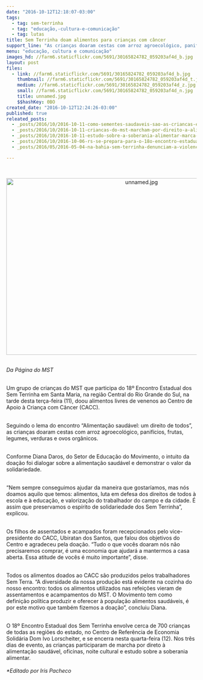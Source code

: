 ```yaml
---
date: "2016-10-12T12:18:07-03:00"
tags:
  - tag: sem-terrinha
  - tag: "educação,-cultura-e-comunicação"
  - tag: lutas
title: Sem Terrinha doam alimentos para crianças com câncer
support_line: "As crianças doaram cestas com arroz agroecológico, panifícios, frutas, legumes, verduras e ovos orgânicos para o Centro de Apoio à Criança com Câncer (CACC)\n"
menu: "educação, cultura e comunicação"
images_hd: //farm6.staticflickr.com/5691/30165824782_059203af4d_b.jpg
layout: post
files:
  - link: //farm6.staticflickr.com/5691/30165824782_059203af4d_b.jpg
    thumbnail: //farm6.staticflickr.com/5691/30165824782_059203af4d_t.jpg
    medium: //farm6.staticflickr.com/5691/30165824782_059203af4d_z.jpg
    small: //farm6.staticflickr.com/5691/30165824782_059203af4d_n.jpg
    title: unnamed.jpg
    $$hashKey: 0BO
created_date: "2016-10-12T12:24:26-03:00"
published: true
releated_posts:
  - _posts/2016/10/2016-10-11-como-sementes-saudaveis-sao-as-criancas-em-luta.md
  - _posts/2016/10/2016-10-11-criancas-do-mst-marcham-por-direito-a-alimentacao-saudavel-em-santa-maria.md
  - _posts/2016/10/2016-10-11-estudo-sobre-a-soberania-alimentar-marca-abertura-de-encontro-dos-sem-terrinha.md
  - _posts/2016/10/2016-10-06-rs-se-prepara-para-o-18o-encontro-estadual-dos-sem-terrinha.md
  - _posts/2016/05/2016-05-04-na-bahia-sem-terrinha-denunciam-a-violencia-no-campo.md

---
```

<p>&nbsp;</p>

<p style="text-align:center"><img alt="unnamed.jpg" height="467" src="//farm6.staticflickr.com/5691/30165824782_059203af4d_b.jpg" width="700" /></p>

<p><br />
<em>Da P&aacute;gina do MST&nbsp;</em></p>

<p><br />
Um grupo de crian&ccedil;as do MST que participa do 18&ordm; Encontro Estadual dos Sem Terrinha em Santa Maria, na regi&atilde;o Central do Rio Grande do Sul, na tarde desta ter&ccedil;a-feira (11),&nbsp;doou alimentos livres de venenos&nbsp;ao Centro de Apoio &agrave; Crian&ccedil;a com C&acirc;ncer (CACC).</p>

<p><br />
Seguindo o lema do encontro &ldquo;Alimenta&ccedil;&atilde;o saud&aacute;vel: um direito de todos&rdquo;, as crian&ccedil;as doaram cestas com arroz agroecol&oacute;gico, panif&iacute;cios, frutas, legumes, verduras e ovos org&acirc;nicos.</p>

<p><br />
Conforme Diana Daros, do Setor de Educa&ccedil;&atilde;o do Movimento, o intuito da doa&ccedil;&atilde;o foi dialogar sobre a alimenta&ccedil;&atilde;o saud&aacute;vel e demonstrar o valor da solidariedade.</p>

<p><br />
&ldquo;Nem sempre conseguimos ajudar da maneira que gostar&iacute;amos, mas n&oacute;s doamos aquilo que temos: alimentos, luta em defesa dos direitos de todos &agrave; escola e &agrave; educa&ccedil;&atilde;o, e valoriza&ccedil;&atilde;o do trabalhador do campo e da cidade. &Eacute; assim que preservamos o esp&iacute;rito de solidariedade dos Sem Terrinha&rdquo;, explicou.</p>

<p><br />
Os filhos de assentados e acampados foram recepcionados pelo vice-presidente do CACC, Ubiratan dos Santos, que falou dos objetivos do Centro e agradeceu pela doa&ccedil;&atilde;o. &ldquo;Tudo o que voc&ecirc;s doaram n&oacute;s n&atilde;o precisaremos comprar, &eacute; uma economia que ajudar&aacute; a mantermos a casa aberta. Essa atitude de voc&ecirc;s &eacute; muito importante&rdquo;, disse.</p>

<p><br />
Todos os alimentos doados ao CACC s&atilde;o produzidos pelos trabalhadores Sem Terra. &ldquo;A diversidade da nossa produ&ccedil;&atilde;o est&aacute; evidente na cozinha do nosso encontro: todos os alimentos utilizados nas refei&ccedil;&otilde;es vieram de assentamentos e acampamentos do MST. O Movimento tem como defini&ccedil;&atilde;o pol&iacute;tica produzir e oferecer &agrave; popula&ccedil;&atilde;o alimentos saud&aacute;veis, &eacute; por este motivo que tamb&eacute;m fizemos a doa&ccedil;&atilde;o&rdquo;, concluiu Diana.&nbsp;</p>

<p><br />
O 18&ordm; Encontro Estadual dos Sem Terrinha envolve cerca de 700 crian&ccedil;as de todas as regi&otilde;es do estado, no Centro de Refer&ecirc;ncia de Economia Solid&aacute;ria Dom Ivo Lorscheiter, e se encerra nesta quarta-feira (12). Nos tr&ecirc;s dias de evento, as crian&ccedil;as participaram de marcha por direto &agrave; alimenta&ccedil;&atilde;o saud&aacute;vel, oficinas, noite cultural e estudo sobre a soberania alimentar.<br />
<br />
<em>*Editado por Iris Pacheco</em></p>
